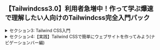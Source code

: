## 【Tailwindcss3.0】利用者急増中！作って学ぶ爆速で理解したい人向けのTailwindcss完全入門パック

<details>
<summary>セクション3: Tailwind CSS入門</summary>

| NO | 内容 |
| ---- | ---- |
| 12. | Tailwind CSSって何？ |
| 13. | Tailwind CSSの基礎を学んでみよう |
| 14. | 文字の大きさや色を変えてみよう |
| 15. | paddingとmarginを実装してみよう |
| 16. | ブレイクポイントを理解してレスポンシブ対応を学ぼう |
| 17. | 実際にTailwindcssでレスポンシブデザインを実装してみよう |
| 18. | 【比較】簡単なボタンを普段のCSSで記述してみよう |
| 19. | 【比較】簡単なボタンをTailwind CSSで記述してみよう |
| 20. | 繰り返し使うスタイルを抽出化してみよう |
| 21. | カスタマイズデザインを実装してみよう |
</details>

<details>
<summary>セクション4:【実践】Tailwind CSSで簡単にウェブサイトを作ってみよう(ナビゲーションバー編)</summary>

| NO | 内容 |
| ---- | ---- |
| 22. | 完成品のデモの確認 |
| 23. | ウェブサイトで使用するフォントの設定してみよう |
| 24. | サイトで使用する色をカスタマイズしてみよう |
| 25. | Tailwind CSSでナビゲーションバーを作ってみよう |
| 26. | containerの意味を理解してブレークポイントも理解しよう |
| 27. | Flexの意味を理解してナビゲーションバーを作ろう |
| 28. | space-x-○○を使って要素間の間隔を空けてみよう |
<!-- | 29. | お問い合わせのボタンを作成してみよう |
| 30. | ハンバーガーメニューを追加してみよう | -->
</details>

<!-- <details>
<summary>セクション5:【実践】Tailwind CSSで簡単にウェブサイトを作ってみよう(ヒーローセクション編)</summary>

| NO | 内容 |
| ---- | ---- |
| 31. | ヒーローセクションの大枠から作成してみよう |
| 32. | タイトルとボタンを挿入してみよう |
| 33. | メインとなる宣材画像を挿入してみよう |
| 34. | レスポンシブレイアウトの修正をしてみよう |

</details> -->
